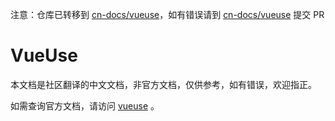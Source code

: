 注意：仓库已转移到 [cn-docs/vueuse](https://github.com/cn-docs/vueuse)，如有错误请到 [cn-docs/vueuse](https://github.com/cn-docs/vueuse) 提交 PR

# VueUse

本文档是社区翻译的中文文档，非官方文档，仅供参考，如有错误，欢迎指正。

如需查询官方文档，请访问 [vueuse](https://vueuse.org/) 。


